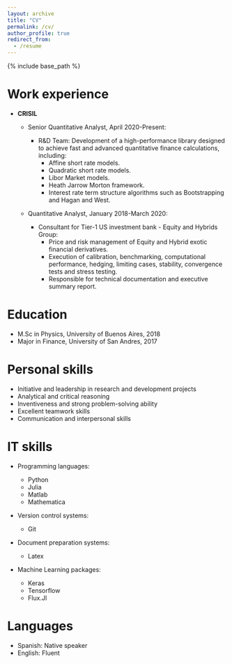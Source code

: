 ```yaml
---
layout: archive
title: "CV"
permalink: /cv/
author_profile: true
redirect_from:
  - /resume
---
```


{% include base_path %}

Work experience
======

* **CRISIL**
  

  * Senior Quantitative Analyst, April 2020-Present:
    * R&D Team: Development of a high-performance library designed to achieve fast and advanced quantitative finance calculations, including:
      * Affine short rate models.
      * Quadratic short rate models.
      * Libor Market models.
      * Heath Jarrow Morton framework.
      * Interest rate term structure algorithms such as Bootstrapping and Hagan and West.

  * Quantitative Analyst, January 2018-March 2020:
    * Consultant for Tier-1 US investment bank - Equity and Hybrids Group:
      * Price and risk management of Equity and Hybrid exotic financial derivatives.
      * Execution of calibration, benchmarking, computational performance, hedging, limiting cases, stability,
        convergence tests and stress testing.
      * Responsible for technical documentation and executive summary report.


Education
======
* M.Sc in Physics, University of Buenos Aires, 2018
* Major in Finance, University of San Andres, 2017


Personal skills
======
* Initiative and leadership in research and development projects
* Analytical and critical reasoning
* Inventiveness and strong problem-solving ability 
* Excellent teamwork skills
* Communication and interpersonal skills


IT skills
======
* Programming languages: 
  * Python
  * Julia 
  * Matlab
  * Mathematica

* Version control systems: 
  * Git

* Document preparation systems:
  * Latex
  
* Machine Learning packages:
  * Keras
  * Tensorflow
  * Flux.Jl
  

Languages
======
* Spanish: Native speaker
* English: Fluent

